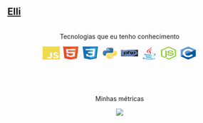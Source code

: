 <a href="https://github.com/lordevan">
    <h2>Elli</h2>
  </a>

<div align="center">
  

  

  <p align="center">
    <br/>
    Tecnologias que eu tenho conhecimento
  <div style="display: inline_block">
    <img align="center" alt="Elli-Js" height="30" width="40" src="https://raw.githubusercontent.com/devicons/devicon/master/icons/javascript/javascript-plain.svg">
    <img align="center" alt="Elli-HTML" height="30" width="40" src="https://raw.githubusercontent.com/devicons/devicon/master/icons/html5/html5-original.svg">
    <img align="center" alt="Elli-CSS" height="30" width="40" src="https://raw.githubusercontent.com/devicons/devicon/master/icons/css3/css3-original.svg">
    <img align="center" alt="Elli-Python" height="30" width="40" src="https://raw.githubusercontent.com/devicons/devicon/master/icons/python/python-original.svg">
    <img align="center" alt="Elli-Php" height="30" width="40" src="https://raw.githubusercontent.com/devicons/devicon/master/icons/php/php-original.svg">
    <img align="center" alt="Elli-Java" height="30" width="40" src="https://raw.githubusercontent.com/devicons/devicon/master/icons/java/java-original.svg">
    <img align="center" alt="Elli-NodeJs" height="30" width="40" src="https://raw.githubusercontent.com/devicons/devicon/master/icons/nodejs/nodejs-original.svg">
    <img align="center" alt="Elli-C" height="30" width="40" src="https://raw.githubusercontent.com/devicons/devicon/master/icons/c/c-original.svg">
  </div>
  </p>
  
  <br><br><br>
  
  Minhas métricas
  
  <div>
  <a href="https://github.com/lordevan">
    <img 
       height="180em" 
       src="https://github-readme-stats.vercel.app/api/top-langs/?username=lordevan&layout=compact&langs_count=7&theme=dracula&title_color=blue&hide_border=true"/>
  </a>
</div>
</div>





<br>
